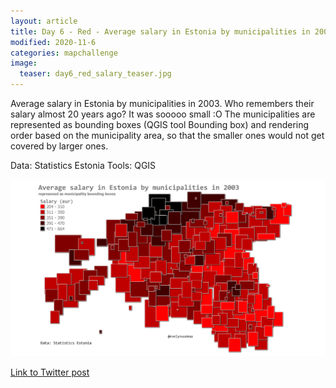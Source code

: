 ```yaml
---
layout: article
title: Day 6 - Red - Average salary in Estonia by municipalities in 2003
modified: 2020-11-6
categories: mapchallenge
image:
  teaser: day6_red_salary_teaser.jpg
---
```


Average salary in Estonia by municipalities in 2003. Who remembers their salary almost 20 years ago? It was sooooo small :O 
The municipalities are represented as bounding boxes (QGIS tool Bounding box) and rendering order based on the municipality area, so that the smaller ones would not get covered by larger ones. 

Data: Statistics Estonia
Tools: QGIS



![image of categories](../../images/day6_red_salary.jpg)

[Link to Twitter post](https://twitter.com/evelynuuemaa/status/1324636892256763904)
